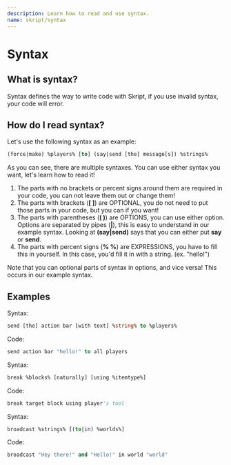 ```yaml
---
description: Learn how to read and use syntax.
name: skript/syntax
---
```


# Syntax

## What is syntax?

Syntax defines the way to write code with Skript, if you use invalid syntax, your code will error.

## How do I read syntax?

Let's use the following syntax as an example:

```vb
(force|make) %players% [to] (say|send [the] message[s]) %strings%
```

As you can see, there are multiple syntaxes. You can use either syntax you want, let's learn how to read it!

1. The parts with no brackets or percent signs around them are required in your code, you can not leave them out or change them!
2. The parts with brackets \(**\[ \]**\) are OPTIONAL, you do not need to put those parts in your code, but you can if you want!
3. The parts with parentheses \(**\( \)**\) are OPTIONS, you can use either option. Options are separated by pipes \(**\|**\), this is easy to understand in our example syntax. Looking at **\(say\|send\)** says that you can either put **say** or **send**.
4. The parts with percent signs \(**% %**\) are EXPRESSIONS, you have to fill this in yourself. In this case, you'd fill it in with a string. \(ex. "hello!"\)

Note that you can optional parts of syntax in options, and vice versa! This occurs in our example syntax.

## Examples

Syntax:

```vb
send [the] action bar [with text] %string% to %players%
```

Code:

```vb
send action bar "hello!" to all players
```

Syntax:

```vb
break %blocks% [naturally] [using %itemtype%]
```

Code:

```vb
break target block using player's tool
```

Syntax:

```vb
broadcast %strings% [(to|in) %worlds%]
```

Code:

```vb
broadcast "Hey there!" and "Hello!" in world "world"
```
